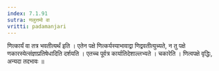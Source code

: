 ```yaml
---
index: 7.1.91
sutra: णलुत्तमो वा
vritti: padamanjari
---
```


  णित्कार्यं वा तत्र भवतीत्यर्थं इति । एतेन पक्षे णित्कर्यस्याभावाद्वा णिद्ववतीत्युच्यते, न तु पक्षे णकारस्येत्संज्ञाप्रतिषेधादिति दर्शयति । एतच्च पूर्वत्र कार्यातिदेशाल्लभ्यते । चकारेति । णित्वपक्षे वृद्धिः, अन्यदा तदभावः ॥